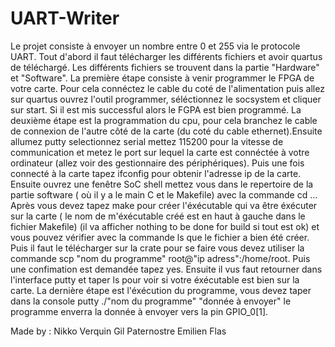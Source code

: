 # UART-Writer
Le projet consiste à envoyer un nombre entre 0 et 255 via le protocole UART.
Tout d'abord il faut télécharger les différents fichiers et avoir quartus de téléchargé.
Les différents fichiers se trouvent dans la partie "Hardware" et "Software".
La première étape consiste à venir programmer le FPGA de votre carte. Pour cela connéctez le cable du coté de l'alimentation puis allez sur quartus ouvrez l'outil programmer, séléctionnez le socsystem et cliquer sur start.
Si il est mis successful alors le FGPA est bien programmé. 
La deuxième étape est la programmation du cpu, pour cela branchez le cable de connexion de l'autre côté de la carte (du coté du cable ethernet).Ensuite allumez putty selectionnez serial mettez 115200 pour la vitesse de communication et metez le port sur lequel la carte est connéctée à votre ordinateur (allez voir des gestionnaire des périphériques).
Puis une fois connecté à la carte tapez ifconfig pour obtenir l'adresse ip de la carte.
Ensuite ouvrez une fenêtre SoC shell mettez vous dans le repertoire de la partie software ( où il y a le main C et le Makefile) avec la commande cd ...
Après vous devez tapez make pour créer l'éxécutable qui va être éxécuter sur la carte ( le nom de m'éxécutable créé est en haut à gauche dans le fichier Makefile) (il va afficher nothing to be done for build si tout est ok) et vous pouvez vérifier avec la commande ls que le fichier a bien été créer.
Puis il faut le télécharger sur la crate pour se faire vous devez utiliser la commande scp "nom du programme" root@"ip adress":/home/root.
Puis une confimation est demandée tapez yes.
Ensuite il vus faut retourner dans l'interface putty et taper ls pour voir si votre éxécutable est bien sur la carte.
La dernière étape est l'éxécution du programme, vous devez taper dans la console putty ./"nom du programme" "donnée à envoyer"
le programme enverra la donnée à envoyer vers la pin GPIO_0[1].

Made by :
Nikko Verquin
Gil Paternostre
Emilien Flas
